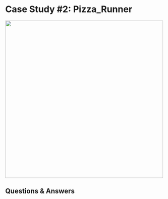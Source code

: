 # Case Study #2: Pizza_Runner

<img src="https://github.com/user-attachments/assets/880dba8f-c3ea-4deb-8825-260b93c5acfa" width="500" height="500">

## Questions & Answers


